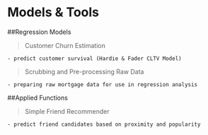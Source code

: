 # Models & Tools

##Regression Models
> Customer Churn Estimation

    - predict customer survival (Hardie & Fader CLTV Model)

> Scrubbing and Pre-processing Raw Data

    - preparing raw mortgage data for use in regression analysis
    
##Applied Functions
> Simple Friend Recommender

    - predict friend candidates based on proximity and popularity
